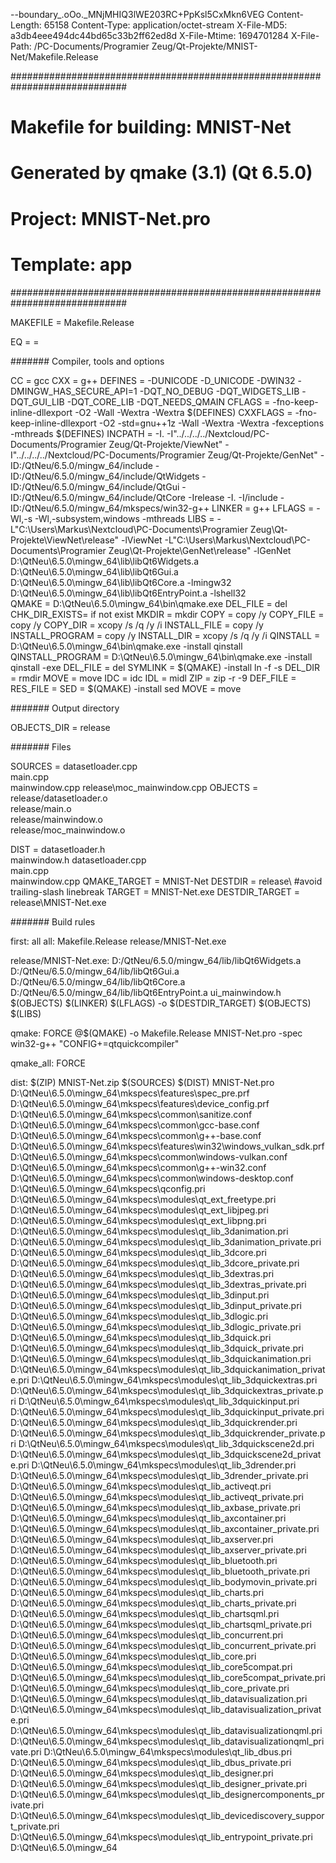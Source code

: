 
--boundary_.oOo._MNjMHIQ3lWE203RC+PpKsl5CxMkn6VEG
Content-Length: 65158
Content-Type: application/octet-stream
X-File-MD5: a3db4eee494dc44bd65c33b2ff62ed8d
X-File-Mtime: 1694701284
X-File-Path: /PC-Documents/Programier Zeug/Qt-Projekte/MNIST-Net/Makefile.Release

#############################################################################
# Makefile for building: MNIST-Net
# Generated by qmake (3.1) (Qt 6.5.0)
# Project:  MNIST-Net.pro
# Template: app
#############################################################################

MAKEFILE      = Makefile.Release

EQ            = =

####### Compiler, tools and options

CC            = gcc
CXX           = g++
DEFINES       = -DUNICODE -D_UNICODE -DWIN32 -DMINGW_HAS_SECURE_API=1 -DQT_NO_DEBUG -DQT_WIDGETS_LIB -DQT_GUI_LIB -DQT_CORE_LIB -DQT_NEEDS_QMAIN
CFLAGS        = -fno-keep-inline-dllexport -O2 -Wall -Wextra -Wextra $(DEFINES)
CXXFLAGS      = -fno-keep-inline-dllexport -O2 -std=gnu++1z -Wall -Wextra -Wextra -fexceptions -mthreads $(DEFINES)
INCPATH       = -I. -I"../../../../Nextcloud/PC-Documents/Programier Zeug/Qt-Projekte/ViewNet" -I"../../../../Nextcloud/PC-Documents/Programier Zeug/Qt-Projekte/GenNet" -ID:/QtNeu/6.5.0/mingw_64/include -ID:/QtNeu/6.5.0/mingw_64/include/QtWidgets -ID:/QtNeu/6.5.0/mingw_64/include/QtGui -ID:/QtNeu/6.5.0/mingw_64/include/QtCore -Irelease -I. -I/include -ID:/QtNeu/6.5.0/mingw_64/mkspecs/win32-g++ 
LINKER      =        g++
LFLAGS        =        -Wl,-s -Wl,-subsystem,windows -mthreads
LIBS        =        -L"C:\Users\Markus\Nextcloud\PC-Documents\Programier Zeug\Qt-Projekte\ViewNet\release" -lViewNet -L"C:\Users\Markus\Nextcloud\PC-Documents\Programier Zeug\Qt-Projekte\GenNet\release" -lGenNet D:\QtNeu\6.5.0\mingw_64\lib\libQt6Widgets.a D:\QtNeu\6.5.0\mingw_64\lib\libQt6Gui.a D:\QtNeu\6.5.0\mingw_64\lib\libQt6Core.a -lmingw32 D:\QtNeu\6.5.0\mingw_64\lib\libQt6EntryPoint.a -lshell32  
QMAKE         = D:\QtNeu\6.5.0\mingw_64\bin\qmake.exe
DEL_FILE      = del
CHK_DIR_EXISTS= if not exist
MKDIR         = mkdir
COPY          = copy /y
COPY_FILE     = copy /y
COPY_DIR      = xcopy /s /q /y /i
INSTALL_FILE  = copy /y
INSTALL_PROGRAM = copy /y
INSTALL_DIR   = xcopy /s /q /y /i
QINSTALL      = D:\QtNeu\6.5.0\mingw_64\bin\qmake.exe -install qinstall
QINSTALL_PROGRAM = D:\QtNeu\6.5.0\mingw_64\bin\qmake.exe -install qinstall -exe
DEL_FILE      = del
SYMLINK       = $(QMAKE) -install ln -f -s
DEL_DIR       = rmdir
MOVE          = move
IDC           = idc
IDL           = midl
ZIP           = zip -r -9
DEF_FILE      = 
RES_FILE      = 
SED           = $(QMAKE) -install sed
MOVE          = move

####### Output directory

OBJECTS_DIR   = release

####### Files

SOURCES       = datasetloader.cpp \
		main.cpp \
		mainwindow.cpp release\moc_mainwindow.cpp
OBJECTS       = release/datasetloader.o \
		release/main.o \
		release/mainwindow.o \
		release/moc_mainwindow.o

DIST          =  datasetloader.h \
		mainwindow.h datasetloader.cpp \
		main.cpp \
		mainwindow.cpp
QMAKE_TARGET  = MNIST-Net
DESTDIR        = release\ #avoid trailing-slash linebreak
TARGET         = MNIST-Net.exe
DESTDIR_TARGET = release\MNIST-Net.exe

####### Build rules

first: all
all: Makefile.Release  release/MNIST-Net.exe

release/MNIST-Net.exe: D:/QtNeu/6.5.0/mingw_64/lib/libQt6Widgets.a D:/QtNeu/6.5.0/mingw_64/lib/libQt6Gui.a D:/QtNeu/6.5.0/mingw_64/lib/libQt6Core.a D:/QtNeu/6.5.0/mingw_64/lib/libQt6EntryPoint.a ui_mainwindow.h $(OBJECTS) 
	$(LINKER) $(LFLAGS) -o $(DESTDIR_TARGET) $(OBJECTS) $(LIBS)

qmake: FORCE
	@$(QMAKE) -o Makefile.Release MNIST-Net.pro -spec win32-g++ "CONFIG+=qtquickcompiler"

qmake_all: FORCE

dist:
	$(ZIP) MNIST-Net.zip $(SOURCES) $(DIST) MNIST-Net.pro D:\QtNeu\6.5.0\mingw_64\mkspecs\features\spec_pre.prf D:\QtNeu\6.5.0\mingw_64\mkspecs\features\device_config.prf D:\QtNeu\6.5.0\mingw_64\mkspecs\common\sanitize.conf D:\QtNeu\6.5.0\mingw_64\mkspecs\common\gcc-base.conf D:\QtNeu\6.5.0\mingw_64\mkspecs\common\g++-base.conf D:\QtNeu\6.5.0\mingw_64\mkspecs\features\win32\windows_vulkan_sdk.prf D:\QtNeu\6.5.0\mingw_64\mkspecs\common\windows-vulkan.conf D:\QtNeu\6.5.0\mingw_64\mkspecs\common\g++-win32.conf D:\QtNeu\6.5.0\mingw_64\mkspecs\common\windows-desktop.conf D:\QtNeu\6.5.0\mingw_64\mkspecs\qconfig.pri D:\QtNeu\6.5.0\mingw_64\mkspecs\modules\qt_ext_freetype.pri D:\QtNeu\6.5.0\mingw_64\mkspecs\modules\qt_ext_libjpeg.pri D:\QtNeu\6.5.0\mingw_64\mkspecs\modules\qt_ext_libpng.pri D:\QtNeu\6.5.0\mingw_64\mkspecs\modules\qt_lib_3danimation.pri D:\QtNeu\6.5.0\mingw_64\mkspecs\modules\qt_lib_3danimation_private.pri D:\QtNeu\6.5.0\mingw_64\mkspecs\modules\qt_lib_3dcore.pri D:\QtNeu\6.5.0\mingw_64\mkspecs\modules\qt_lib_3dcore_private.pri D:\QtNeu\6.5.0\mingw_64\mkspecs\modules\qt_lib_3dextras.pri D:\QtNeu\6.5.0\mingw_64\mkspecs\modules\qt_lib_3dextras_private.pri D:\QtNeu\6.5.0\mingw_64\mkspecs\modules\qt_lib_3dinput.pri D:\QtNeu\6.5.0\mingw_64\mkspecs\modules\qt_lib_3dinput_private.pri D:\QtNeu\6.5.0\mingw_64\mkspecs\modules\qt_lib_3dlogic.pri D:\QtNeu\6.5.0\mingw_64\mkspecs\modules\qt_lib_3dlogic_private.pri D:\QtNeu\6.5.0\mingw_64\mkspecs\modules\qt_lib_3dquick.pri D:\QtNeu\6.5.0\mingw_64\mkspecs\modules\qt_lib_3dquick_private.pri D:\QtNeu\6.5.0\mingw_64\mkspecs\modules\qt_lib_3dquickanimation.pri D:\QtNeu\6.5.0\mingw_64\mkspecs\modules\qt_lib_3dquickanimation_private.pri D:\QtNeu\6.5.0\mingw_64\mkspecs\modules\qt_lib_3dquickextras.pri D:\QtNeu\6.5.0\mingw_64\mkspecs\modules\qt_lib_3dquickextras_private.pri D:\QtNeu\6.5.0\mingw_64\mkspecs\modules\qt_lib_3dquickinput.pri D:\QtNeu\6.5.0\mingw_64\mkspecs\modules\qt_lib_3dquickinput_private.pri D:\QtNeu\6.5.0\mingw_64\mkspecs\modules\qt_lib_3dquickrender.pri D:\QtNeu\6.5.0\mingw_64\mkspecs\modules\qt_lib_3dquickrender_private.pri D:\QtNeu\6.5.0\mingw_64\mkspecs\modules\qt_lib_3dquickscene2d.pri D:\QtNeu\6.5.0\mingw_64\mkspecs\modules\qt_lib_3dquickscene2d_private.pri D:\QtNeu\6.5.0\mingw_64\mkspecs\modules\qt_lib_3drender.pri D:\QtNeu\6.5.0\mingw_64\mkspecs\modules\qt_lib_3drender_private.pri D:\QtNeu\6.5.0\mingw_64\mkspecs\modules\qt_lib_activeqt.pri D:\QtNeu\6.5.0\mingw_64\mkspecs\modules\qt_lib_activeqt_private.pri D:\QtNeu\6.5.0\mingw_64\mkspecs\modules\qt_lib_axbase_private.pri D:\QtNeu\6.5.0\mingw_64\mkspecs\modules\qt_lib_axcontainer.pri D:\QtNeu\6.5.0\mingw_64\mkspecs\modules\qt_lib_axcontainer_private.pri D:\QtNeu\6.5.0\mingw_64\mkspecs\modules\qt_lib_axserver.pri D:\QtNeu\6.5.0\mingw_64\mkspecs\modules\qt_lib_axserver_private.pri D:\QtNeu\6.5.0\mingw_64\mkspecs\modules\qt_lib_bluetooth.pri D:\QtNeu\6.5.0\mingw_64\mkspecs\modules\qt_lib_bluetooth_private.pri D:\QtNeu\6.5.0\mingw_64\mkspecs\modules\qt_lib_bodymovin_private.pri D:\QtNeu\6.5.0\mingw_64\mkspecs\modules\qt_lib_charts.pri D:\QtNeu\6.5.0\mingw_64\mkspecs\modules\qt_lib_charts_private.pri D:\QtNeu\6.5.0\mingw_64\mkspecs\modules\qt_lib_chartsqml.pri D:\QtNeu\6.5.0\mingw_64\mkspecs\modules\qt_lib_chartsqml_private.pri D:\QtNeu\6.5.0\mingw_64\mkspecs\modules\qt_lib_concurrent.pri D:\QtNeu\6.5.0\mingw_64\mkspecs\modules\qt_lib_concurrent_private.pri D:\QtNeu\6.5.0\mingw_64\mkspecs\modules\qt_lib_core.pri D:\QtNeu\6.5.0\mingw_64\mkspecs\modules\qt_lib_core5compat.pri D:\QtNeu\6.5.0\mingw_64\mkspecs\modules\qt_lib_core5compat_private.pri D:\QtNeu\6.5.0\mingw_64\mkspecs\modules\qt_lib_core_private.pri D:\QtNeu\6.5.0\mingw_64\mkspecs\modules\qt_lib_datavisualization.pri D:\QtNeu\6.5.0\mingw_64\mkspecs\modules\qt_lib_datavisualization_private.pri D:\QtNeu\6.5.0\mingw_64\mkspecs\modules\qt_lib_datavisualizationqml.pri D:\QtNeu\6.5.0\mingw_64\mkspecs\modules\qt_lib_datavisualizationqml_private.pri D:\QtNeu\6.5.0\mingw_64\mkspecs\modules\qt_lib_dbus.pri D:\QtNeu\6.5.0\mingw_64\mkspecs\modules\qt_lib_dbus_private.pri D:\QtNeu\6.5.0\mingw_64\mkspecs\modules\qt_lib_designer.pri D:\QtNeu\6.5.0\mingw_64\mkspecs\modules\qt_lib_designer_private.pri D:\QtNeu\6.5.0\mingw_64\mkspecs\modules\qt_lib_designercomponents_private.pri D:\QtNeu\6.5.0\mingw_64\mkspecs\modules\qt_lib_devicediscovery_support_private.pri D:\QtNeu\6.5.0\mingw_64\mkspecs\modules\qt_lib_entrypoint_private.pri D:\QtNeu\6.5.0\mingw_64